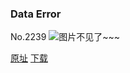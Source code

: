 ### Data Error
No.2239
![图片不见了~~~](https://imgs.xkcd.com/comics/data_error.png)

[原址](https://xkcd.com//2239) [下载](https://imgs.xkcd.com/comics/data_error.png)

